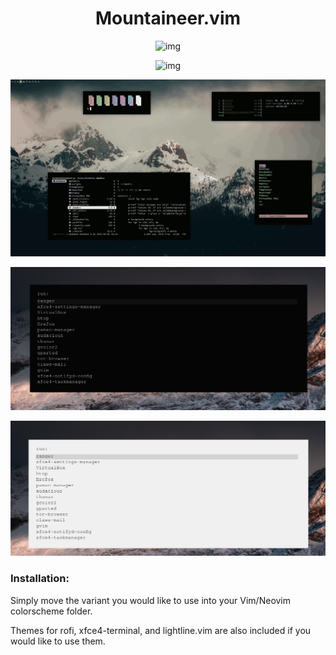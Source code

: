 <h1 align="center">Mountaineer.vim</h1>

<p align="center"

![img](scrots/mountaineer.png)

</p>

<p align="center" 


![img](https://i.postimg.cc/Wp7Y7GFc/image.png)

</p>


<p align="center" 

![img](xfce-colorschemes/Screenshot.gif)

</p>

<p align="center" 

![img](rofi/Screenshot1_dark.png)

</p>

<p align="center" 

![img](rofi/Screenshot2.png)

</p>

### Installation:
Simply move the variant you would like to use into your Vim/Neovim colorscheme folder.

Themes for rofi, xfce4-terminal, and lightline.vim are also included if you would like to use them.
